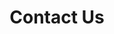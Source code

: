 ---
layout: child_layout/contact_us
title: Contact Us
permalink: /contact-us/
hero: /assets/img/content/hero/hero-2.jpg
---